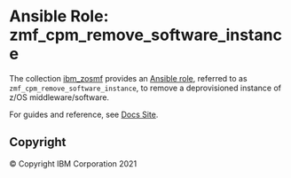 # Ansible Role: zmf_cpm_remove_software_instance
The collection [ibm_zosmf](../../README.md) provides an [Ansible role](https://docs.ansible.com/ansible/latest/user_guide/playbooks_reuse_roles.html), referred to as `zmf_cpm_remove_software_instance`, to remove a deprovisioned instance of z/OS middleware/software.

For guides and reference, see [Docs Site](https://ibm.github.io/z_ansible_collections_doc/ibm_zosmf/docs/source/roles/zmf_cpm_remove_software_instance.html).

## Copyright
© Copyright IBM Corporation 2021
